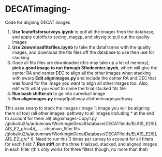 # DECATimaging-
Code for aligning DECAT images 
1. **Use 1cutoffsforsurveys.ipynb** to pull all the images from the database, and apply cutoffs to seeing, magzp, and skysig to pull out the quality images
2. **Use 2downloadfitsfiles.ipynb** to take the dataframes with the quality images, and download the fits files off the database to use then use for stacking
3. Once all fits files are downloaded (this may take up a lot of memory), **pick a good image to run through 3findcenter.ipynb**, which will give the center RA and center DEC to align all the other images when stacking with swarp
**Edit alignimages.py** and include the center RA and DEC that was found  for the image you want to align all other images too. Also, edit with what you want to name the final stacked fits file
4. **Run bash shifter.sh** to go into curveball image
5. **Run alignimages.py** image1pathway allotherimagespathway 

This uses swarp to stack the images
(image 1: image you will be aligning them all too) (all other images: pathway to all images including * at the end to account for them all) 
alignimages-Copy1.py /global/u2/a/autumnaw/WorkinginDecatDatabase/DECATfields/ELAIS_E2/ELAIS_E2_g/cc4d_……chipnum_filter.fits   
/global/u2/a/autumnaw/WorkinginDecatDatabase/DECATfields/ELAIS_E2/ELAIS_E2_g/c* 
6. Need to run this 3 times per survey to account for all filters for each field
7. **Run stiff** on the three finalized, stacked, and aligned images in each filter (this only works for three filters though, no more than that)
